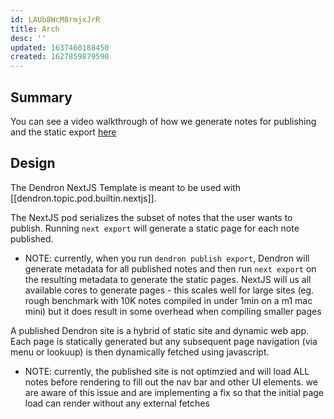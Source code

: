```yaml
---
id: LAUb8WcM8rmjxJrR
title: Arch
desc: ''
updated: 1637460188450
created: 1627859879590
---
```


## Summary

You can see a video walkthrough of how we generate notes for publishing and the static export [here](https://youtu.be/Uyyb_s74lzM)

## Design

The Dendron NextJS Template is meant to be used with [[dendron.topic.pod.builtin.nextjs]]. 

The NextJS pod serializes the subset of notes that the user wants to publish. Running `next export` will generate a static page for each note published. 

- NOTE: currently, when you run `dendron publish export`, Dendron will generate metadata for all published notes and then run `next export` on the resulting metadata to generate the static pages. NextJS will us all available cores to generate pages - this scales well for large sites (eg. rough benchmark with 10K notes compiled in under 1min on a m1 mac mini) but it does result in some overhead when compiling smaller pages 

A published Dendron site is a hybrid of static site and dynamic web app. Each page is statically generated but any subsequent page navigation (via menu or lookuup) is then dynamically fetched using javascript.

- NOTE: currently, the published site is not optimzied and will load ALL notes before rendering to fill out the nav bar and other UI elements. we are aware of this issue and are implementing a fix so that the initial page load can render without any external fetches
